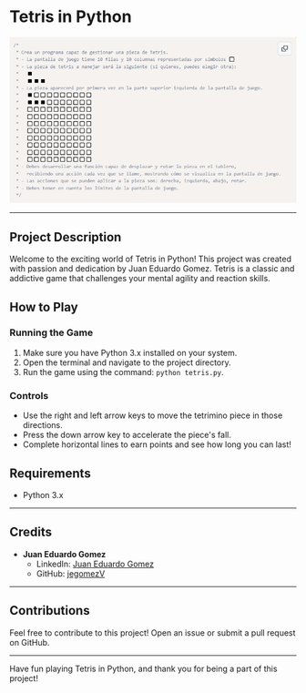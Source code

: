# Tetris in Python

![Tetris in Python](https://github.com/jegomezV/Challenges/blob/master/images/tetris_picture.png?raw=true)

---

## Project Description

Welcome to the exciting world of Tetris in Python! This project was created with passion and dedication by Juan Eduardo Gomez. Tetris is a classic and addictive game that challenges your mental agility and reaction skills.

## How to Play

### Running the Game

1. Make sure you have Python 3.x installed on your system.
2. Open the terminal and navigate to the project directory.
3. Run the game using the command: `python tetris.py`.

### Controls

- Use the right and left arrow keys to move the tetrimino piece in those directions.
- Press the down arrow key to accelerate the piece's fall.
- Complete horizontal lines to earn points and see how long you can last!

## Requirements

- Python 3.x

---

## Credits

- **Juan Eduardo Gomez**
  - LinkedIn: [Juan Eduardo Gomez](https://www.linkedin.com/in/juan-eduardo-gomez-valencia-a42b3a271/)
  - GitHub: [jegomezV](https://github.com/jegomezV)

---

## Contributions

Feel free to contribute to this project! Open an issue or submit a pull request on GitHub.

---

Have fun playing Tetris in Python, and thank you for being a part of this project!
